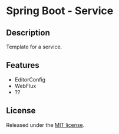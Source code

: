 # Spring Boot - Service

## Description

Template for a service.

## Features

- EditorConfig
- WebFlux
- ??

## License

Released under the [MIT license](./LICENSE).

